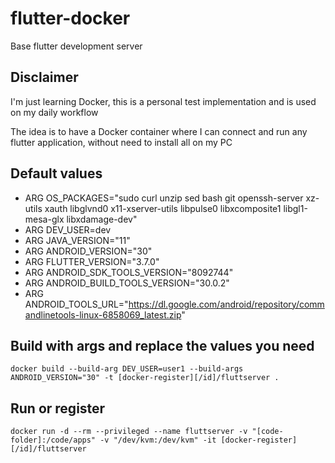 # flutter-docker

Base flutter development server

## Disclaimer

I'm just learning Docker, this is a personal test implementation and is used on my daily workflow

The idea is to have a Docker container where I can connect and run any flutter application, without need to install all on my PC

## Default values

- ARG OS_PACKAGES="sudo curl unzip sed bash git openssh-server xz-utils xauth libglvnd0 x11-xserver-utils libpulse0 libxcomposite1 libgl1-mesa-glx libxdamage-dev"
- ARG DEV_USER=dev
- ARG JAVA_VERSION="11"
- ARG ANDROID_VERSION="30"
- ARG FLUTTER_VERSION="3.7.0"
- ARG ANDROID_SDK_TOOLS_VERSION="8092744"
- ARG ANDROID_BUILD_TOOLS_VERSION="30.0.2"
- ARG ANDROID_TOOLS_URL="https://dl.google.com/android/repository/commandlinetools-linux-6858069_latest.zip"

## Build with args and replace the values you need

`docker build --build-arg DEV_USER=user1 --build-args ANDROID_VERSION="30" -t [docker-register][/id]/fluttserver .`

## Run or register

`docker run -d --rm --privileged --name fluttserver -v "[code-folder]:/code/apps" -v "/dev/kvm:/dev/kvm" -it [docker-register][/id]/fluttserver`
